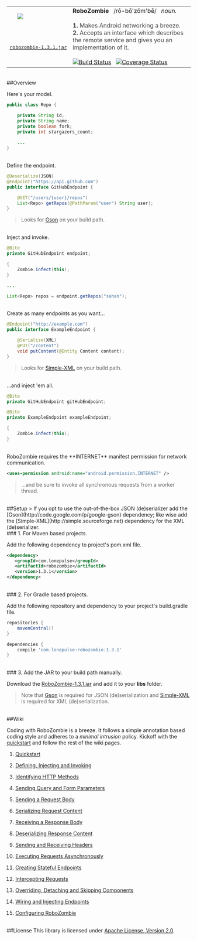 <table>
<tr>
<td>
&nbsp;&nbsp;&nbsp;&nbsp;&nbsp;<img src="https://raw.github.com/sahan/RoboZombie/master/logo.png"/>
</td>
<td rowspan="3">
<font color="#1C1C1C"><b>RoboZombie</b> &nbsp;&nbsp;/rō-bō'zŏm'bē/ &nbsp;&nbsp;<em>noun.</em></font> 
<br><br>
<font color="#424242">
<b>1.</b> Makes Android networking a breeze. &nbsp; <b>2.</b> Accepts an interface which describes the remote service and gives you an implementation of it.
</font>
<br><br>
<a href="https://travis-ci.org/sahan/RoboZombie"><img alt="Build Status" src="https://travis-ci.org/sahan/RoboZombie.png?branch=master"></a>&nbsp;&nbsp;
<a href="https://coveralls.io/r/sahan/RoboZombie?branch=master"><img alt="Coverage Status" src="https://coveralls.io/repos/sahan/RoboZombie/badge.png?branch=master"></a>
</td>
</tr>
<tr>
<td>
<a href="http://repo1.maven.org/maven2/com/lonepulse/robozombie/1.3.1/robozombie-1.3.1.jar"><pre>robozombie-1.3.1.jar</pre></a>
</td>
</tr>
</table>

<br>
##Overview

Here's your model.   

```java
public class Repo {

    private String id;
    private String name;
    private boolean fork;
    private int stargazers_count;
    
    ...
}
```

<br>
Define the endpoint.   

```java
@Deserialize(JSON)
@Endpoint("https://api.github.com")
public interface GitHubEndpoint {

    @GET("/users/{user}/repos")
    List<Repo> getRepos(@PathParam("user") String user);
}
```
> Looks for [Gson](http://code.google.com/p/google-gson) on your build path.   

<br>
Inject and invoke.   

```java
@Bite
private GitHubEndpoint endpoint;   

{
    Zombie.infect(this);
}

...

List<Repo> repos = endpoint.getRepos("sahan");
```
<br>
Create as many endpoints as you want...   

```java
@Endpoint("http://example.com")
public interface ExampleEndpoint {

    @Serialize(XML)	
    @PUT("/content")
    void putContent(@Entity Content content);
}
```
> Looks for [Simple-XML](http://simple.sourceforge.net) on your build path.

<br>
...and inject 'em all.   

```java
@Bite
private GitHubEndpoint gitHubEndpoint;

@Bite
private ExampleEndpoint exampleEndpoint;

{
    Zombie.infect(this);
}
```
<br>
RoboZombie requires the **INTERNET** manifest permission for network communication.   
 
```xml
<uses-permission android:name="android.permission.INTERNET" />
```
> ...and be sure to invoke all synchronous requests from a worker thread.

<br>
##Setup
> If you opt to use the out-of-the-box JSON (de)serializer add the [Gson](http://code.google.com/p/google-gson) dependency; like wise add the [Simple-XML](http://simple.sourceforge.net) dependency for the XML (de)serializer.    

<br>
### 1. For Maven based projects.   

Add the following dependency to project's pom.xml file.

```xml
<dependency>
   <groupId>com.lonepulse</groupId>
   <artifactId>robozombie</artifactId>
   <version>1.3.1</version>
</dependency>
```

<br>   
### 2. For Gradle based projects.   

Add the following repository and dependency to your project's build.gradle file.

```groovy
repositories {
    mavenCentral()
}

dependencies {
    compile 'com.lonepulse:robozombie:1.3.1'
}
```

<br>   
### 3. Add the JAR to your build path manually.   

Download the [RoboZombie-1.3.1.jar](http://repo1.maven.org/maven2/com/lonepulse/robozombie/1.3.1/robozombie-1.3.1.jar) 
and add it to your **libs** folder.   
> Note that [Gson](http://search.maven.org/remotecontent?filepath=com/google/code/gson/gson/2.2.4/gson-2.2.4.jar) 
is required for JSON (de)serialization and [Simple-XML](http://search.maven.org/remotecontent?filepath=org/simpleframework/simple-xml/2.7.1/simple-xml-2.7.1.jar) 
is required for XML (de)serialization.   

<br>
##Wiki

Coding with RoboZombie is a breeze. It follows a simple annotation based coding style and adheres to a *minimal intrusion* policy. 
Kickoff with the [quickstart](https://github.com/sahan/RoboZombie/wiki/Quickstart) and follow the rest of the wiki pages. 

1. [Quickstart](https://github.com/sahan/RoboZombie/wiki/Quickstart)

2. [Defining, Injecting and Invoking](https://github.com/sahan/RoboZombie/wiki/Defining,-Injecting-and-Invoking)

3. [Identifying HTTP Methods](https://github.com/sahan/RoboZombie/wiki/Identifying-HTTP-Methods)

4. [Sending Query and Form Parameters](https://github.com/sahan/RoboZombie/wiki/Sending-Query-and-Form-Parameters)

5. [Sending a Request Body](https://github.com/sahan/RoboZombie/wiki/Sending-a-Request-Body)

6. [Serializing Request Content](https://github.com/sahan/RoboZombie/wiki/Serializing-Request-Content)

7. [Receiving a Response Body](https://github.com/sahan/RoboZombie/wiki/Receiving-a-Response-Body)

8. [Deserializing Response Content](https://github.com/sahan/RoboZombie/wiki/Deserializing-Response-Content)

7. [Sending and Receiving Headers](https://github.com/sahan/RoboZombie/wiki/Sending-and-Receiving-Headers)

8. [Executing Requests Asynchronously](https://github.com/sahan/RoboZombie/wiki/Executing-Requests-Asynchronously)

9. [Creating Stateful Endpoints](https://github.com/sahan/RoboZombie/wiki/Creating-Stateful-Endpoints)

10. [Intercepting Requests](https://github.com/sahan/RoboZombie/wiki/Intercepting-Requests)

11. [Overriding, Detaching and Skipping Components](https://github.com/sahan/RoboZombie/wiki/Overriding,-Detaching-and-Skipping-Components)

12. [Wiring and Injecting Endpoints](https://github.com/sahan/RoboZombie/wiki/Wiring-and-Injecting-Endpoints)

13. [Configuring RoboZombie](https://github.com/sahan/RoboZombie/wiki/Configuring-RoboZombie)
<br><br>   

##License
This library is licensed under [Apache License, Version 2.0](http://www.apache.org/licenses/LICENSE-2.0.html).
